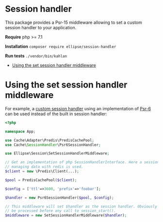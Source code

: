 # Session handler

This package provides a Psr-15 middleware allowing to set a custom session handler to your application.

**Require** php >= 7.1

**Installation** `composer require ellipse/session-handler`

**Run tests** `./vendor/bin/kahlan`

- [Using the set session handler middleware](#using-the-set-session-handler-middleware)

# Using the set session handler middleware

For example, a [custom session handler](https://github.com/php-cache/session-handler) using an implementation of [Psr-6](http://www.php-fig.org/psr/psr-6/) can be used instead of the built in session handler:

```php
<?php

namespace App;

use Cache\Adapter\Predis\PredisCachePool;
use Cache\SessionHandler\Psr6SessionHandler;

use Ellipse\Session\SetSessionHandlerMiddleware;

// Get an implementation of php SessionHandlerInterface. Here a session handler
// managing data with redis is used.
$client = new \Predis\Client(...);

$pool = PredisCachePool($client);

$config = ['ttl'=>3600, 'prefix'=>'foobar'];

$handler = new Psr6SessionHandler($pool, $config);

// This middleware will set $handler as the session handler. Obviously it should
// be processed before any call to session_start().
$middleware = new SetSessionHandlerMiddleware($handler);
```
